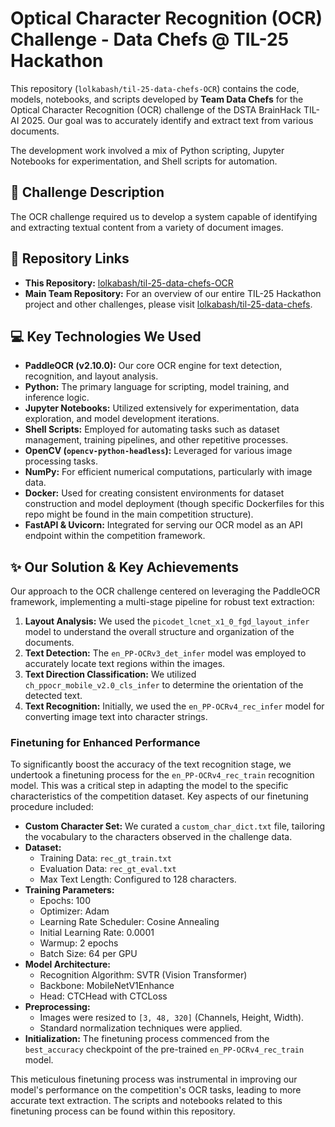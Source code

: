 # Optical Character Recognition (OCR) Challenge - Data Chefs @ TIL-25 Hackathon

This repository (`lolkabash/til-25-data-chefs-OCR`) contains the code, models, notebooks, and scripts developed by **Team Data Chefs** for the Optical Character Recognition (OCR) challenge of the DSTA BrainHack TIL-AI 2025. Our goal was to accurately identify and extract text from various documents.

The development work involved a mix of Python scripting, Jupyter Notebooks for experimentation, and Shell scripts for automation.

## 📝 Challenge Description

The OCR challenge required us to develop a system capable of identifying and extracting textual content from a variety of document images.

## 🔗 Repository Links

*   **This Repository:** [lolkabash/til-25-data-chefs-OCR](https://github.com/lolkabash/til-25-data-chefs-OCR)
*   **Main Team Repository:** For an overview of our entire TIL-25 Hackathon project and other challenges, please visit [lolkabash/til-25-data-chefs](https://github.com/lolkabash/til-25-data-chefs).

## 💻 Key Technologies We Used

*   **PaddleOCR (v2.10.0):** Our core OCR engine for text detection, recognition, and layout analysis.
*   **Python:** The primary language for scripting, model training, and inference logic.
*   **Jupyter Notebooks:** Utilized extensively for experimentation, data exploration, and model development iterations.
*   **Shell Scripts:** Employed for automating tasks such as dataset management, training pipelines, and other repetitive processes.
*   **OpenCV (`opencv-python-headless`):** Leveraged for various image processing tasks.
*   **NumPy:** For efficient numerical computations, particularly with image data.
*   **Docker:** Used for creating consistent environments for dataset construction and model deployment (though specific Dockerfiles for this repo might be found in the main competition structure).
*   **FastAPI & Uvicorn:** Integrated for serving our OCR model as an API endpoint within the competition framework.

## ✨ Our Solution & Key Achievements

Our approach to the OCR challenge centered on leveraging the PaddleOCR framework, implementing a multi-stage pipeline for robust text extraction:

1.  **Layout Analysis:** We used the `picodet_lcnet_x1_0_fgd_layout_infer` model to understand the overall structure and organization of the documents.
2.  **Text Detection:** The `en_PP-OCRv3_det_infer` model was employed to accurately locate text regions within the images.
3.  **Text Direction Classification:** We utilized `ch_ppocr_mobile_v2.0_cls_infer` to determine the orientation of the detected text.
4.  **Text Recognition:** Initially, we used the `en_PP-OCRv4_rec_infer` model for converting image text into character strings.

### Finetuning for Enhanced Performance

To significantly boost the accuracy of the text recognition stage, we undertook a finetuning process for the `en_PP-OCRv4_rec_train` recognition model. This was a critical step in adapting the model to the specific characteristics of the competition dataset. Key aspects of our finetuning procedure included:

*   **Custom Character Set:** We curated a `custom_char_dict.txt` file, tailoring the vocabulary to the characters observed in the challenge data.
*   **Dataset:**
    *   Training Data: `rec_gt_train.txt`
    *   Evaluation Data: `rec_gt_eval.txt`
    *   Max Text Length: Configured to 128 characters.
*   **Training Parameters:**
    *   Epochs: 100
    *   Optimizer: Adam
    *   Learning Rate Scheduler: Cosine Annealing
    *   Initial Learning Rate: 0.0001
    *   Warmup: 2 epochs
    *   Batch Size: 64 per GPU
*   **Model Architecture:**
    *   Recognition Algorithm: SVTR (Vision Transformer)
    *   Backbone: MobileNetV1Enhance
    *   Head: CTCHead with CTCLoss
*   **Preprocessing:**
    *   Images were resized to `[3, 48, 320]` (Channels, Height, Width).
    *   Standard normalization techniques were applied.
*   **Initialization:** The finetuning process commenced from the `best_accuracy` checkpoint of the pre-trained `en_PP-OCRv4_rec_train` model.

This meticulous finetuning process was instrumental in improving our model's performance on the competition's OCR tasks, leading to more accurate text extraction. The scripts and notebooks related to this finetuning process can be found within this repository.
